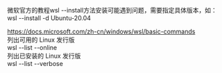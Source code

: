 微软官方的教程wsl --install方法安装可能遇到问题，需要指定具体版本，如：wsl --install -d Ubuntu-20.04

https://docs.microsoft.com/zh-cn/windows/wsl/basic-commands     
列出可用的 Linux 发行版     
wsl --list --online     
列出已安装的 Linux 发行版       
wsl --list --verbose
